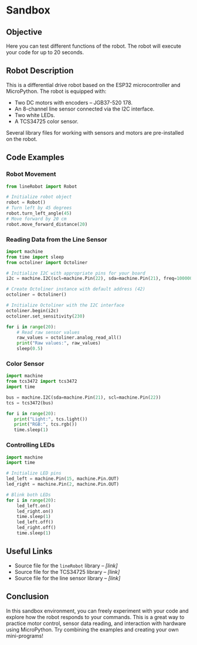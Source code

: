# Sandbox

## Objective

Here you can test different functions of the robot. The robot will execute your code for up to 20 seconds.

## Robot Description

This is a differential drive robot based on the ESP32 microcontroller and MicroPython.
The robot is equipped with:

* Two DC motors with encoders – JGB37-520 178.
* An 8-channel line sensor connected via the I2C interface.
* Two white LEDs.
* A TCS34725 color sensor.

Several library files for working with sensors and motors are pre-installed on the robot.

## Code Examples

### Robot Movement

```python
from lineRobot import Robot

# Initialize robot object
robot = Robot()
# Turn left by 45 degrees
robot.turn_left_angle(45)
# Move forward by 20 cm
robot.move_forward_distance(20)
```

### Reading Data from the Line Sensor

```python
import machine
from time import sleep
from octoliner import Octoliner

# Initialize I2C with appropriate pins for your board
i2c = machine.I2C(scl=machine.Pin(22), sda=machine.Pin(21), freq=100000)

# Create Octoliner instance with default address (42)
octoliner = Octoliner()

# Initialize Octoliner with the I2C interface
octoliner.begin(i2c)
octoliner.set_sensitivity(230)

for i in range(20):
    # Read raw sensor values
    raw_values = octoliner.analog_read_all()
    print("Raw values:", raw_values)
    sleep(0.5)
```

### Color Sensor

```python
import machine
from tcs3472 import tcs3472
import time

bus = machine.I2C(sda=machine.Pin(21), scl=machine.Pin(22))
tcs = tcs3472(bus)

for i in range(20):
   print("Light:", tcs.light())
   print("RGB:", tcs.rgb())
   time.sleep(1)
```

### Controlling LEDs

```python
import machine
import time

# Initialize LED pins
led_left = machine.Pin(15, machine.Pin.OUT)
led_right = machine.Pin(2, machine.Pin.OUT)

# Blink both LEDs
for i in range(20):
    led_left.on()
    led_right.on()
    time.sleep(1)
    led_left.off()
    led_right.off()
    time.sleep(1)
```

## Useful Links

* Source file for the `lineRobot` library – *\[link]*
* Source file for the TCS34725 library – *\[link]*
* Source file for the line sensor library – *\[link]*

## Conclusion

In this sandbox environment, you can freely experiment with your code and explore how the robot responds to your commands. This is a great way to practice motor control, sensor data reading, and interaction with hardware using MicroPython. Try combining the examples and creating your own mini-programs!
